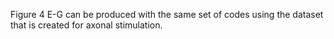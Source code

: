 Figure 4 E-G can be produced with the same set of codes using the dataset that is created for axonal stimulation.
